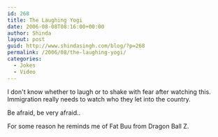 ```yaml
---
id: 268
title: The Laughing Yogi
date: 2006-08-08T08:16:00+00:00
author: Shinda
layout: post
guid: http://www.shindasingh.com/blog/?p=268
permalink: /2006/08/the-laughing-yogi/
categories:
  - Jokes
  - Video
---
```

I don't know whether to laugh or to shake with fear after watching this. Immigration really needs to watch who they let into the country.

Be afraid, be very afraid..

<p align="center">
</p>

<p align="left">
  For some reason he reminds me of Fat Buu from Dragon Ball Z.
</p>